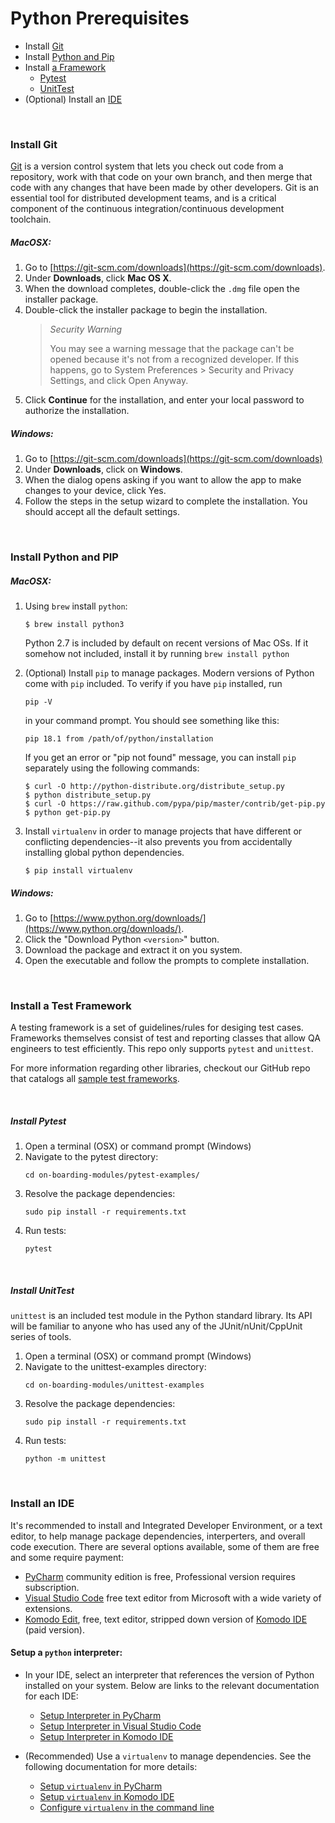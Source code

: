 # Python Prerequisites

* Install [Git](#install-git)
* Install [Python and Pip](#install-python-and-pip)
* Install [a Framework](#install-a-test-framework)
    * [Pytest](#install-pytest)
    * [UnitTest](#install-unittest)
* (Optional) Install an [IDE](~/prerequisites.md#install-an-ide)
    
<br />

### Install Git

[Git](https://git-scm.com/doc) is a version control system that lets you check out code from a repository, 
work with that code on your own branch, and then merge that code with any changes that have been made by other developers. 
Git is an essential tool for distributed development teams, and is a critical component of the continuous 
integration/continuous development toolchain.

##### MacOSX:

1. Go to [https://git-scm.com/downloads](https://git-scm.com/downloads).
2. Under **Downloads**, click **Mac OS X**.
3. When the download completes, double-click the `.dmg` file open the installer package.
4. Double-click the installer package to begin the installation.
    > *Security Warning*
    >
    > You may see a warning message that the package can't be opened because it's not from a recognized developer. 
    If this happens, go to System Preferences > Security and Privacy Settings, and click Open Anyway.
5. Click **Continue** for the installation, and enter your local password to authorize the installation.

##### Windows:

1. Go to [https://git-scm.com/downloads](https://git-scm.com/downloads)
2. Under **Downloads**, click on **Windows**.
3. When the dialog opens asking if you want to allow the app to make changes to your device, click Yes.
4. Follow the steps in the setup wizard to complete the installation. You should accept all the default settings.

<br />

### Install Python and PIP


##### MacOSX:
1. Using `brew` install `python`:
   
    ```
    $ brew install python3
    ```
    Python 2.7 is included by default on recent versions of Mac OSs. If it somehow not included, install it by running ```brew install python```
    
2. (Optional) Install `pip` to manage packages. Modern versions of Python come with `pip` included. To  verify if you have `pip` installed, run

    ```
    pip -V
    ```

    in your command prompt. You should see something like this:

    ```
    pip 18.1 from /path/of/python/installation
    ```
    
    If you get an error or "pip not found" message, you can install `pip` separately using the following commands:

    ```
    $ curl -O http://python-distribute.org/distribute_setup.py
    $ python distribute_setup.py
    $ curl -O https://raw.github.com/pypa/pip/master/contrib/get-pip.py
    $ python get-pip.py
    ```
    
3. Install `virtualenv` in order to manage projects that have different or conflicting dependencies--it also prevents you from accidentally installing global python dependencies.
    ```
    $ pip install virtualenv
    ```

    
##### Windows:
1. Go to [https://www.python.org/downloads/](https://www.python.org/downloads/).
2. Click the "Download Python `<version>`" button.
3. Download the package and extract it on you system.
4. Open the executable and follow the prompts to complete installation.

<br />

### Install a Test Framework
A testing framework is a set of guidelines/rules for desiging test cases. 
Frameworks themselves consist of test and reporting classes that allow QA engineers to test efficiently. 
This repo only supports `pytest` and `unittest`. 

For more information regarding other libraries, checkout our GitHub repo that catalogs all [sample test frameworks](https://github.com/saucelabs-sample-test-frameworks).

<br />

##### Install Pytest
1. Open a terminal (OSX) or command prompt (Windows)
2. Navigate to the pytest directory:
    ```
    cd on-boarding-modules/pytest-examples/
    ```
3. Resolve the package dependencies:
    ```
    sudo pip install -r requirements.txt 
    ```
4. Run tests:
    ```
    pytest
    ```

<br />

##### Install UnitTest
`unittest` is an included test module in the Python standard library. Its API will be familiar to anyone who has used any of the JUnit/nUnit/CppUnit series of tools.
1. Open a terminal (OSX) or command prompt (Windows)
2. Navigate to the unittest-examples directory:
    ```
    cd on-boarding-modules/unittest-examples
    ```
3. Resolve the package dependencies:
    ```
    sudo pip install -r requirements.txt 
    ```
4. Run tests:
    ```
    python -m unittest
    ```

<br />

### Install an IDE

It's recommended to install and Integrated Developer Environment, or a text editor, to help manage package dependencies, interperters, and overall code execution. There are several options available, some of them are free and some require payment:

* [PyCharm](https://www.jetbrains.com/pycharm/download/) community edition is free, Professional version requires subscription.
* [Visual Studio Code](https://code.visualstudio.com/Download) free text editor from Microsoft with a wide variety of extensions.
* [Komodo Edit](https://www.activestate.com/komodo-edit), free, text editor, stripped down version of [Komodo IDE](https://www.activestate.com/products/komodo-ide/features/) (paid version).

#### Setup a `python` interpreter:
* In your IDE, select an interpreter that references the version of Python installed on your system. Below are links to the relevant documentation for each IDE:
    * [Setup Interpreter in PyCharm](https://www.jetbrains.com/help/pycharm/configuring-python-interpreter.html)
    * [Setup Interpreter in Visual Studio Code](https://code.visualstudio.com/docs/languages/python)
    * [Setup Interpreter in Komodo IDE](http://docs.komodoide.com/Manual/tutorial/pythontut#python-tutorial-komodo-ide-only_analyzing-the-python-files_setting-up-the-preprocess-py-program_lines-59-to-65-importing-standard-python-modules)
    
* (Recommended) Use a `virtualenv` to manage dependencies. See the following documentation for more details:
    * [Setup `virtualenv` in PyCharm](https://www.jetbrains.com/help/pycharm/creating-virtual-environment.html)
    * [Setup `virtualenv` in Komodo IDE](http://docs.komodoide.com/Manual/tutorial/pythontut#python-tutorial-komodo-ide-only_analyzing-the-python-files_setting-up-the-preprocess-py-program_lines-59-to-65-importing-standard-python-modules)
    * [Configure `virtualenv` in the command line](https://virtualenv.pypa.io/en/latest/userguide/#usage)
<br />